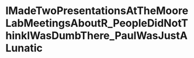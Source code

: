 # IMadeTwoPresentationsAtTheMooreLabMeetingsAboutR_PeopleDidNotThinkIWasDumbThere_PaulWasJustALunatic